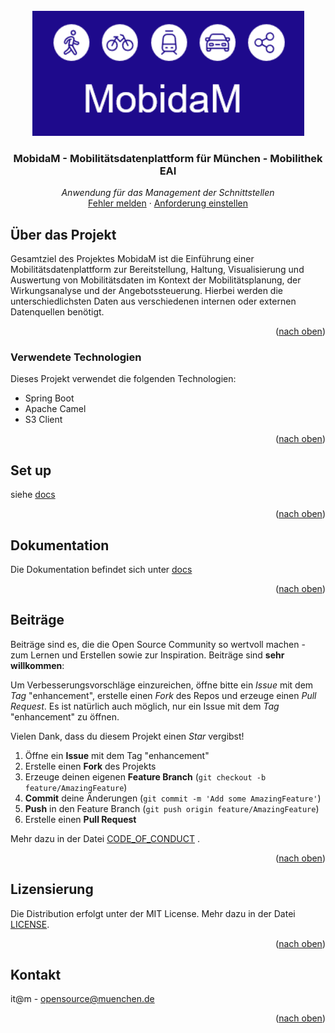 <div id="top"></div>

<!-- PROJECT SHIELDS -->

<!-- END OF PROJECT SHIELDS -->

<!-- PROJECT LOGO -->
<br />
<div align="center">
  <a href="#">
    <img src="/images/logo.png" alt="Logo" height="200">
  </a>

<h3 align="center">MobidaM - Mobilitätsdatenplattform für München - Mobilithek EAI</i></h3>

  <p align="center">
    <i>Anwendung für das Management der Schnittstellen</i>
        <br /><a href="https://https://github.com/it-at-m/mobidam-mobilithek-eai/issues">Fehler melden</a>
    ·
    <a href="https://https://github.com/it-at-m/mobidam-mobilithek-eai/issues">Anforderung einstellen</a>
  </p>
</div>

<!-- ABOUT THE PROJECT -->

## Über das Projekt

Gesamtziel des Projektes MobidaM ist die Einführung einer Mobilitätsdatenplattform zur Bereitstellung, Haltung, Visualisierung und Auswertung von Mobilitätsdaten im Kontext der Mobilitätsplanung, der Wirkungsanalyse und der Angebotssteuerung. Hierbei werden die unterschiedlichsten Daten aus verschiedenen internen oder externen Datenquellen benötigt.


<p align="right">(<a href="#top">nach oben</a>)</p>

### Verwendete Technologien

Dieses Projekt verwendet die folgenden Technologien:

-   Spring Boot
-   Apache Camel
-   S3 Client

<p align="right">(<a href="#top">nach oben</a>)</p>

## Set up

siehe <a href="https://github.com/it-at-m/mobidam-mobilithek-eai/tree/main/docs">docs</a>

<p align="right">(<a href="#top">nach oben</a>)</p>


## Dokumentation

<!--*what insights do you have to tell*-->

Die Dokumentation befindet sich unter <a href="https://github.com/it-at-m/mobidam-mobilithek-eai/tree/main/docs">docs</a>

<p align="right">(<a href="#top">nach oben</a>)</p>

<!-- CONTRIBUTING -->

## Beiträge

Beiträge sind es, die die Open Source Community so wertvoll machen - zum Lernen und Erstellen sowie zur Inspiration.
Beiträge sind **sehr willkommen**:

Um Verbesserungsvorschläge einzureichen, öffne bitte ein _Issue_ mit dem _Tag_ "enhancement", erstelle einen _Fork_ des
Repos und
erzeuge einen _Pull Request_. Es ist natürlich auch möglich, nur ein Issue mit dem _Tag_ "enhancement" zu öffnen.

Vielen Dank, dass du diesem Projekt einen _Star_ vergibst!

1. Öffne ein **Issue** mit dem Tag "enhancement"
2. Erstelle einen **Fork** des Projekts
3. Erzeuge deinen eigenen **Feature Branch** (`git checkout -b feature/AmazingFeature`)
4. **Commit** deine Änderungen (`git commit -m 'Add some AmazingFeature'`)
5. **Push** in den Feature Branch (`git push origin feature/AmazingFeature`)
6. Erstelle einen **Pull Request**

Mehr dazu in der Datei [CODE_OF_CONDUCT](/CODE_OF_CONDUCT.md) .

<p align="right">(<a href="#top">nach oben</a>)</p>

<!-- LICENSE -->

## Lizensierung

Die Distribution erfolgt unter der MIT License. Mehr dazu in der Datei [LICENSE](/LICENSE).

<p align="right">(<a href="#top">nach oben</a>)</p>

<!-- CONTACT -->

## Kontakt

it@m - opensource@muenchen.de

<p align="right">(<a href="#top">nach oben</a>)</p>

<!-- MARKDOWN LINKS & IMAGES -->
<!-- https://www.markdownguide.org/basic-syntax/#reference-style-links -->
